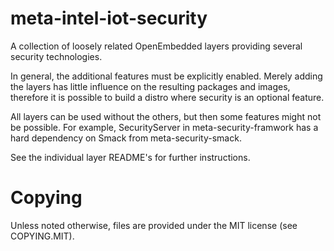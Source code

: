 # meta-intel-iot-security

A collection of loosely related OpenEmbedded layers providing several
security technologies.

In general, the additional features must be explicitly enabled.
Merely adding the layers has little influence on the resulting
packages and images, therefore it is possible to build a distro where
security is an optional feature.

All layers can be used without the others, but then some features
might not be possible. For example, SecurityServer in
meta-security-framwork has a hard dependency on Smack from
meta-security-smack.

See the individual layer README's for further instructions.

# Copying

Unless noted otherwise, files are provided under the MIT license (see
COPYING.MIT).
